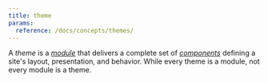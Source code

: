 ```yaml
---
title: theme
params:
  reference: /docs/concepts/themes/
---
```


A _theme_ is a [_module_](g) that delivers a complete set of [_components_](g) defining a site's layout, presentation, and behavior. While every theme is a module, not every module is a theme.
